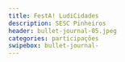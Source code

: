 ```yaml
---
title: FestA! LudiCidades
description: SESC Pinheiros
header: bullet-journal-05.jpeg 
categories: participações
swipebox: bullet-journal-
---
```

